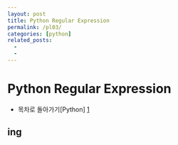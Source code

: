 ```yaml
---
layout: post
title: Python Regular Expression
permalink: /pl03/
categories: [python]
related_posts:
  -
  - 
---
```


# Python Regular Expression


- 목차로 돌아가기[Python] [1]

[1]: https://aminsc.github.io/python/


## ing